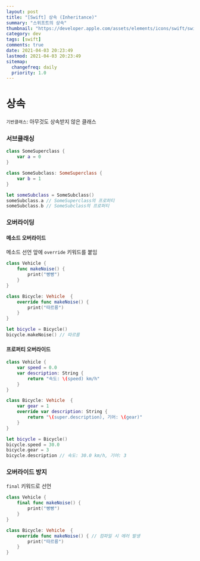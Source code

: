 ```yaml
---
layout: post
title: "[Swift] 상속 (Inheritance)"
summary: "스위프트의 상속"
thumbnail: "https://developer.apple.com/assets/elements/icons/swift/swift-256x256.png"
category: dev
tags: [swift]
comments: true
date: 2021-04-03 20:23:49
lastmod: 2021-04-03 20:23:49
sitemap: 
  changefreq: daily
  priority: 1.0
---
```

# 상속

`기반클래스`: 아무것도 상속받지 않은 클래스

### 서브클래싱

```swift
class SomeSuperclass {
	var a = 0
}

class SomeSubclass: SomeSuperclass {
	var b = 1
}

let someSubclass = SomeSubclass()
someSubclass.a // SomeSuperclass의 프로퍼티
someSubclass.b // SomeSubclass의 프로퍼티
```

### 오버라이딩

#### 메소드 오버라이드

메소드 선언 앞에 `override` 키워드를 붙임
```swift
class Vehicle {
	func makeNoise() {
		print("빵빵")
	}
}

class Bicycle: Vehicle  {
	override func makeNoise() {
		print("따르릉")
	}
}

let bicycle = Bicycle()
bicycle.makeNoise() // 따르릉
```

#### 프로퍼티 오버라이드

```swift
class Vehicle {
	var speed = 0.0
	var description: String {
		return "속도: \(speed) km/h"
	}
}

class Bicycle: Vehicle  {
	var gear = 1
	override var description: String {
		return "\(super.description), 기어: \(gear)"
	}
}

let bicycle = Bicycle()
bicycle.speed = 30.0
bicycle.gear = 3
bicycle.description // 속도: 30.0 km/h, 기어: 3
```
### 오버라이드 방지

`final` 키워드로 선언

```swift
class Vehicle {
	final func makeNoise() {
		print("빵빵")
	}
}

class Bicycle: Vehicle  {
	override func makeNoise() { // 컴파일 시 에러 발생
		print("따르릉")
	}
}
```